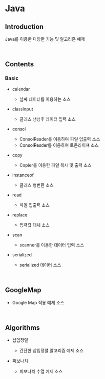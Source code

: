# Java

## Introduction
Java를 이용한 다양한 기능 및 알고리즘 예제 

<br>

## Contents

### Basic
* calendar
  * 날짜 데이터를 이용하는 소스
  
* classInput
  * 클래스 생성후 데이터 입력 소스

* consol
  * ConsolReader를 이용하여 파일 입출력 소스
  * ConsolResder를 이용하여 토큰라이져 소스

* copy
  * Copier를 이용한 파일 복사 및 출력 소스

* instanceof
  * 클래스 형변환 소스
  
* read
  * 파일 입출력 소스
  
* replace
  * 입력값 대체 소스
  
* scan
  * scanner를 이용한 데이터 입력 소스
  
* serialized
  * serialized 데이터 소스
  


<br>

## GoogleMap
* Google Map 적용 예제 소스

<br>

## Algorithms
* 삽입정렬
  * 간단한 삽입정렬 알고리즘 예제 소스
  
* 피보나치
  * 피보나치 수열 예제 소스
